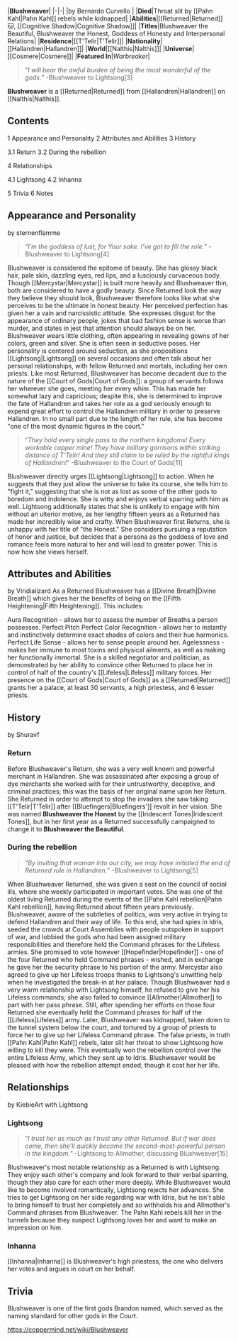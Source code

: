 |**Blushweaver**|
|-|-|
|by  Bernardo Curvello |
|**Died**|Throat slit by [[Pahn Kahl\|Pahn Kahl]] rebels while kidnapped|
|**Abilities**|[[Returned\|Returned]]🐱︎, [[Cognitive Shadow\|Cognitive Shadow]]|
|**Titles**|Blushweaver the Beautiful, Blushweaver the Honest, Goddess of Honesty and Interpersonal Relations|
|**Residence**|[[T'Telir\|T'Telir]]|
|**Nationality**|[[Hallandren\|Hallandren]]|
|**World**|[[Nalthis\|Nalthis]]|
|**Universe**|[[Cosmere\|Cosmere]]|
|**Featured In**|*Warbreaker*|

>“*I will bear the awful burden of being the most wonderful of the gods.*”
\-Blushweaver to Lightsong[3]


**Blushweaver** is a [[Returned\|Returned]] from [[Hallandren\|Hallandren]] on [[Nalthis\|Nalthis]].

## Contents

1 Appearance and Personality
2 Attributes and Abilities
3 History

3.1 Return
3.2 During the rebellion


4 Relationships

4.1 Lightsong
4.2 Inhanna


5 Trivia
6 Notes


## Appearance and Personality
 by  sternenflamme 
>“*I’m the goddess of lust, for Your sake. I’ve got to fill the role.*”
\-Blushweaver to Lightsong[4]


Blushweaver is considered the epitome of beauty. She has glossy black hair, pale skin, dazzling eyes, red lips, and a lusciously curvaceous body. Though [[Mercystar\|Mercystar]] is built more heavily and Blushweaver thin, both are considered to have a godly beauty. Since Returned look the way they believe they should look, Blushweaver therefore looks like what she perceives to be the ultimate in honest beauty. Her perceived perfection has given her a vain and narcissistic attitude. She expresses disgust for the appearance of ordinary people, jokes that bad fashion sense is worse than murder, and states in jest that attention should always be on her. 
Blushweaver wears little clothing, often appearing in revealing gowns of her colors, green and silver. She is often seen in seductive poses. Her personality is centered around seduction, as she propositions [[Lightsong\|Lightsong]] on several occasions and often talk about her personal relationships, with fellow Returned and mortals, including her own priests. 
Like most Returned, Blushweaver has become decadent due to the nature of the [[Court of Gods\|Court of Gods]]: a group of servants follows her wherever she goes, meeting her every whim. This has made her somewhat lazy and capricious; despite this, she is determined to improve the fate of Hallandren and takes her role as a god seriously enough to expend great effort to control the Hallandren military in order to preserve Hallandren. In no small part due to the length of her rule, she has become "one of the most dynamic figures in the court."

>“*They hold every single pass to the northern kingdoms! Every workable copper mine! They have military garrisons within striking distance of T’Telir! And they still claim to be ruled by the rightful kings of Hallandren!*”
\-Blushweaver to the Court of Gods[11]


Blushweaver directly urges [[Lightsong\|Lightsong]] to action. When he suggests that they just allow the universe to take its course, she tells him to "fight it," suggesting that she is not as lost as some of the other gods to boredom and indolence. She is witty and enjoys verbal sparring with him as well. Lightsong additionally states that she is unlikely to engage with him without an ulterior motive, as her lengthy fifteen years as a Returned has made her incredibly wise and crafty.
When Blushweaver first Returns, she is unhappy with her title of "the Honest." She considers pursuing a reputation of honor and justice, but decides that a persona as the goddess of love and romance feels more natural to her and will lead to greater power. This is now how she views herself.

## Attributes and Abilities
 by  Viridializard 
As a Returned Blushweaver has a [[Divine Breath\|Divine Breath]] which gives her the benefits of being on the [[Fifth Heightening\|Fifth Heightening]]. This includes:

Aura Recognition - allows her to assess the number of Breaths a person possesses.
Perfect Pitch
Perfect Color Recognition - allows her to instantly and instinctively determine exact shades of colors and their hue harmonics.
Perfect Life Sense - allows her to sense people around her.
Agelessness - makes her immune to most toxins and physical ailments, as well as making her functionally immortal.
She is a skilled negotiator and politician, as demonstrated by her ability to convince other Returned to place her in control of half of the country's [[Lifeless\|Lifeless]] military forces.
Her presence on the [[Court of Gods\|Court of Gods]] as a [[Returned\|Returned]] grants her a palace, at least 30 servants, a high priestess, and 6 lesser priests.

## History
 by  Shuravf 
### Return
Before Blushweaver's Return, she was a very well known and powerful merchant in Hallandren. She was assassinated after exposing a group of dye merchants she worked with for their untrustworthy, deceptive, and criminal practices; this was the basis of her original name upon her Return.
She Returned in order to attempt to stop the invaders she saw taking [[T'Telir\|T'Telir]] after [[Bluefingers\|Bluefingers']] revolt in her vision. She was named **Blushweaver the Honest** by the [[Iridescent Tones\|Iridescent Tones]], but in her first year as a Returned successfully campaigned to change it to **Blushweaver the Beautiful**.

### During the rebellion
>“*By inviting that woman into our city, we may have initiated the end of Returned rule in Hallandren.*”
\-Blushweaver to Lightsong[5]


When Blushweaver Returned, she was given a seat on the council of social ills, where she weekly participated in important votes. She was one of the oldest living Returned during the events of the [[Pahn Kahl rebellion\|Pahn Kahl rebellion]], having Returned about fifteen years previously.
Blushweaver, aware of the subtleties of politics, was very active in trying to defend Hallandren and their way of life. To this end, she had spies in Idris, seeded the crowds at Court Assemblies with people outspoken in support of war, and lobbied the gods who had been assigned military responsibilities and therefore held the Command phrases for the Lifeless armies. She promised to vote however [[Hopefinder\|Hopefinder]] - one of the four Returned who held Command phrases - wished, and in exchange he gave her the security phrase to his portion of the army. Mercystar also agreed to give up her Lifeless troops thanks to Lightsong's unwitting help when he investigated the break-in at her palace. Though Blushweaver had a very warm relationship with Lightsong himself, he refused to give her his Lifeless commands; she also failed to convince [[Allmother\|Allmother]] to part with her pass phrase. Still, after spending her efforts on those four Returned she eventually held the Command phrases for half of the [[Lifeless\|Lifeless]] army.
Later, Blushweaver was kidnapped, taken down to the tunnel system below the court, and tortured by a group of priests to force her to give up her Lifeless Command phrase. The false priests, in truth [[Pahn Kahl\|Pahn Kahl]] rebels, later slit her throat to show Lightsong how willing to kill they were. This eventually won the rebellion control over the entire Lifeless Army, which they sent up to Idris.
Blushweaver would be pleased with how the rebellion attempt ended, though it cost her her life.

## Relationships
 by  KiebieArt  with Lightsong
### Lightsong
>“*I trust her as much as I trust any other Returned. But if war does come, then she’ll quickly become the second-most-powerful person in the kingdom.*”
\-Lightsong to Allmother, discussing Blushweaver[15]


Blushweaver's most notable relationship as a Returned is with Lightsong. They enjoy each other's company and look forward to their verbal sparring, though they also care for each other more deeply. While Blushweaver would like to become involved romantically, Lightsong rejects her advances. She tries to get Lightsong on her side regarding war with Idris, but he isn't able to bring himself to trust her completely and so withholds his and Allmother's Command phrases from Blushweaver. The Pahn Kahl rebels kill her in the tunnels because they suspect Lightsong loves her and want to make an impression on him.

### Inhanna
[[Inhanna\|Inhanna]] is Blushweaver's high priestess, the one who delivers her votes and argues in court on her behalf.

## Trivia
Blushweaver is one of the first gods Brandon named, which served as the naming standard for other gods in the Court.


https://coppermind.net/wiki/Blushweaver